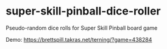 # super-skill-pinball-dice-roller
Pseudo-random dice rolls for Super Skill Pinball board game

Demo: https://brettspill.takras.net/terning/?game=438284
